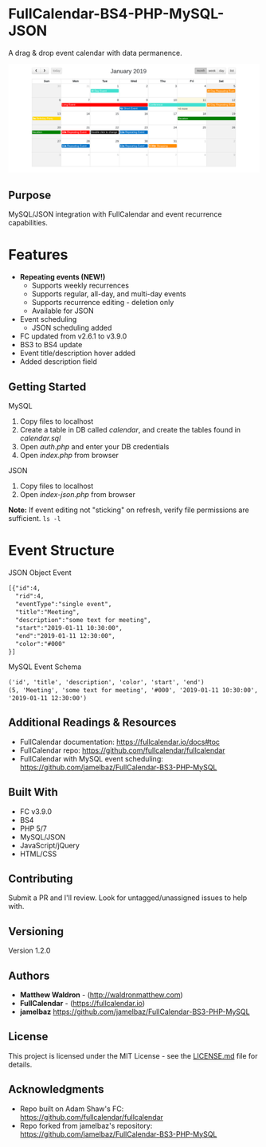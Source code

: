# FullCalendar-BS4-PHP-MySQL-JSON

A drag & drop event calendar with data permanence.

![FullCalendar with data permanence](main.png)

## Purpose

MySQL/JSON integration with FullCalendar and event recurrence capabilities.

# Features

* **Repeating events (NEW!)**
    * Supports weekly recurrences
    * Supports regular, all-day, and multi-day events
    * Supports recurrence editing - deletion only
    * Available for JSON 
* Event scheduling
    * JSON scheduling added
* FC updated from v2.6.1 to v3.9.0
* BS3 to BS4 update
* Event title/description hover added
* Added description field

## Getting Started

MySQL

1. Copy files to localhost
2. Create a table in DB called *calendar*, and create the tables found in *calendar.sql*
3. Open *auth.php* and enter your DB credentials
4. Open *index.php* from browser

JSON

1. Copy files to localhost
2. Open *index-json.php* from browser

**Note:** If event editing not "sticking" on refresh, verify file permissions are sufficient. ``` ls -l ```

# Event Structure

JSON Object Event

```
[{"id":4,
  "rid":4,
  "eventType":"single event",
  "title":"Meeting",
  "description":"some text for meeting",
  "start":"2019-01-11 10:30:00",
  "end":"2019-01-11 12:30:00",
  "color":"#000"
}]
```

MySQL Event Schema

```
('id', 'title', 'description', 'color', 'start', 'end')
(5, 'Meeting', 'some text for meeting', '#000', '2019-01-11 10:30:00', '2019-01-11 12:30:00')
```


## Additional Readings & Resources

* FullCalendar documentation: https://fullcalendar.io/docs#toc
* FullCalendar repo: https://github.com/fullcalendar/fullcalendar
* FullCalendar with MySQL event scheduling: https://github.com/jamelbaz/FullCalendar-BS3-PHP-MySQL

## Built With

* FC v3.9.0
* BS4
* PHP 5/7
* MySQL/JSON
* JavaScript/jQuery
* HTML/CSS

## Contributing

Submit a PR and I'll review. Look for untagged/unassigned issues to help with.

## Versioning

Version 1.2.0

## Authors

* **Matthew Waldron** - (http://waldronmatthew.com)
* **FullCalendar** - (https://fullcalendar.io)
* **jamelbaz** https://github.com/jamelbaz/FullCalendar-BS3-PHP-MySQL

## License

This project is licensed under the MIT License - see the [LICENSE.md](LICENSE.md) file for details.

## Acknowledgments

* Repo built on Adam Shaw's FC: https://github.com/fullcalendar/fullcalendar
* Repo forked from jamelbaz's repository: https://github.com/jamelbaz/FullCalendar-BS3-PHP-MySQL
